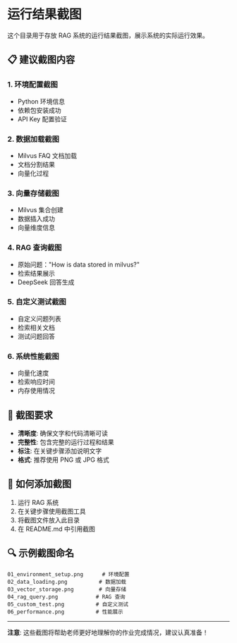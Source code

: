# 运行结果截图

这个目录用于存放 RAG 系统的运行结果截图，展示系统的实际运行效果。

## 📋 建议截图内容

### 1. 环境配置截图
- Python 环境信息
- 依赖包安装成功
- API Key 配置验证

### 2. 数据加载截图
- Milvus FAQ 文档加载
- 文档分割结果
- 向量化过程

### 3. 向量存储截图
- Milvus 集合创建
- 数据插入成功
- 向量维度信息

### 4. RAG 查询截图
- 原始问题："How is data stored in milvus?"
- 检索结果展示
- DeepSeek 回答生成

### 5. 自定义测试截图
- 自定义问题列表
- 检索相关文档
- 测试问题回答

### 6. 系统性能截图
- 向量化速度
- 检索响应时间
- 内存使用情况

## 🎯 截图要求

- **清晰度**: 确保文字和代码清晰可读
- **完整性**: 包含完整的运行过程和结果
- **标注**: 在关键步骤添加说明文字
- **格式**: 推荐使用 PNG 或 JPG 格式

## 📱 如何添加截图

1. 运行 RAG 系统
2. 在关键步骤使用截图工具
3. 将截图文件放入此目录
4. 在 README.md 中引用截图

## 🔍 示例截图命名

```
01_environment_setup.png      # 环境配置
02_data_loading.png          # 数据加载
03_vector_storage.png        # 向量存储
04_rag_query.png            # RAG 查询
05_custom_test.png          # 自定义测试
06_performance.png          # 性能展示
```

---

**注意**: 这些截图将帮助老师更好地理解你的作业完成情况，建议认真准备！
